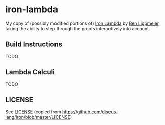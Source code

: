 # iron-lambda

My copy of (possibly modified portions of) [Iron Lambda](https://github.com/discus-lang/iron) by [Ben Lippmeier](https://github.com/benl23x5), taking the ability to step through the proofs interactively into account.

## Build Instructions

TODO

## Lambda Calculi

TODO

## LICENSE

See [LICENSE](./blob/master/LICENSE) (copied from https://github.com/discus-lang/iron/blob/master/LICENSE)
